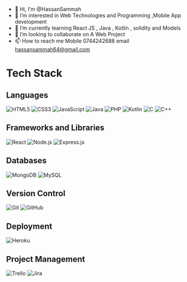 - 👋 Hi, I’m @HassanSammah
- 👀 I’m interested in Web Technologies and Programming ,Mobile App development
- 🌱 I’m currently learning React JS , Java , Kotlin , solidity and Models 
- 💞️ I’m looking to collaborate on A Web Project
- 📫 How to reach me Mobile 0744242688 email hassansammah64@gmail.com

<!---
HassanSammah/HassanSammah is a ✨ special ✨ repository because its `README.md` (this file) appears on your GitHub profile.
You can click the Preview link to take a look at your changes.
--->

# Tech Stack

## Languages

![HTML5](https://img.icons8.com/color/48/000000/html-5.png) ![CSS3](https://img.icons8.com/color/48/000000/css3.png) ![JavaScript](https://img.icons8.com/color/48/000000/javascript.png) ![Java](https://img.icons8.com/color/48/000000/java-coffee-cup-logo.png) ![PHP](https://img.icons8.com/color/48/000000/php.png) ![Kotlin](https://img.icons8.com/color/48/000000/kotlin.png) ![C](https://img.icons8.com/color/48/000000/c-programming.png) ![C++](https://img.icons8.com/color/48/000000/c-plus-plus-logo.png)
 

## Frameworks and Libraries

![React](https://img.icons8.com/color/48/000000/react-native.png)   ![Node.js](https://img.icons8.com/color/48/000000/nodejs.png)   ![Express.js](https://img.icons8.com/color/48/000000/express.png) 

## Databases

![MongoDB](https://img.icons8.com/color/48/000000/mongodb.png)   ![MySQL](https://img.icons8.com/color/48/000000/mysql-logo.png) 

## Version Control

![Git](https://img.icons8.com/color/48/000000/git.png)  ![GitHub](https://img.icons8.com/fluent/48/000000/github.png) 

## Deployment

![Heroku](https://img.icons8.com/color/48/000000/heroku.png) 

## Project Management

![Trello](https://img.icons8.com/color/48/000000/trello.png)  ![Jira](https://img.icons8.com/color/48/000000/jira.png)

